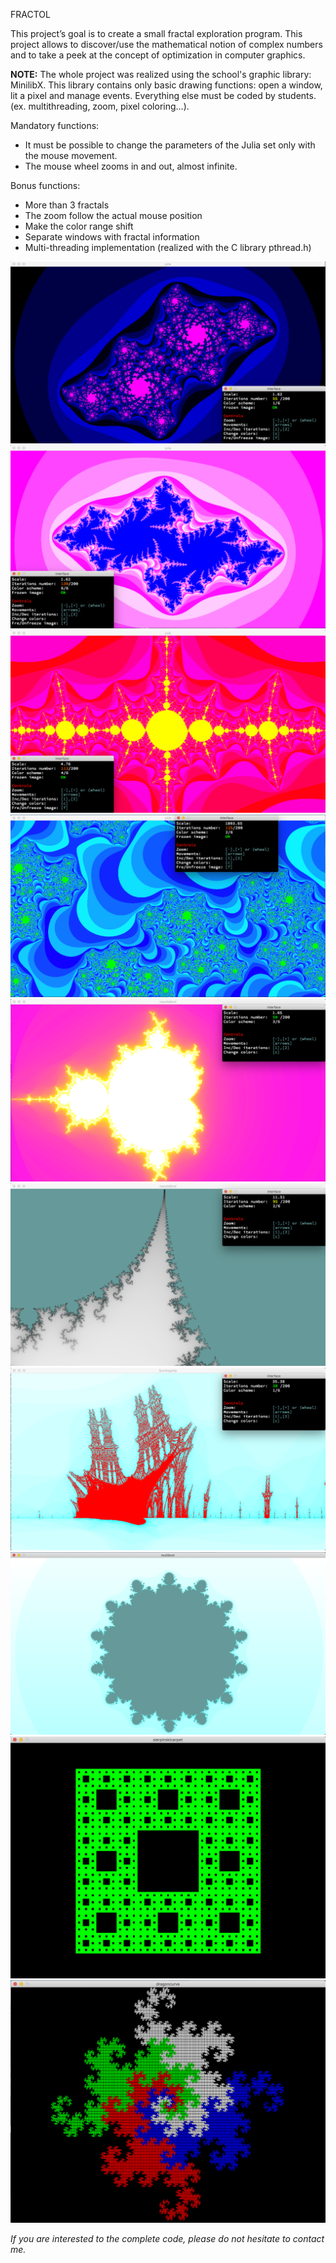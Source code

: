 FRACTOL

This project’s goal is to create a small fractal exploration program.
This project allows to discover/use the mathematical notion of complex numbers and to take a peek at the concept of
optimization in computer graphics.

__NOTE:__
The whole project was realized using the school's graphic library: MinilibX.
This library contains only basic drawing functions: open a window, lit a pixel and manage events.
Everything else must be coded by students. (ex. multithreading, zoom, pixel coloring...).

Mandatory functions:
- It must be possible to change the parameters of the Julia set only with the mouse movement.
- The mouse wheel zooms in and out, almost infinite.

Bonus functions:
- More than 3 fractals
- The zoom follow the actual mouse position
- Make the color range shift
- Separate windows with fractal information
- Multi-threading implementation (realized with the C library pthread.h)


![alt text](screens/screen1.png)
![alt text](screens/screen2.png)
![alt text](screens/screen3.png)
![alt text](screens/screen4.png)
![alt text](screens/screen5.png)
![alt text](screens/screen6.png)
![alt text](screens/screen7.png)
![alt text](screens/screen8.png)
![alt text](screens/screen9.png)
![alt text](screens/screen10.png)




_If you are interested to the complete code, please do not hesitate to contact me._
